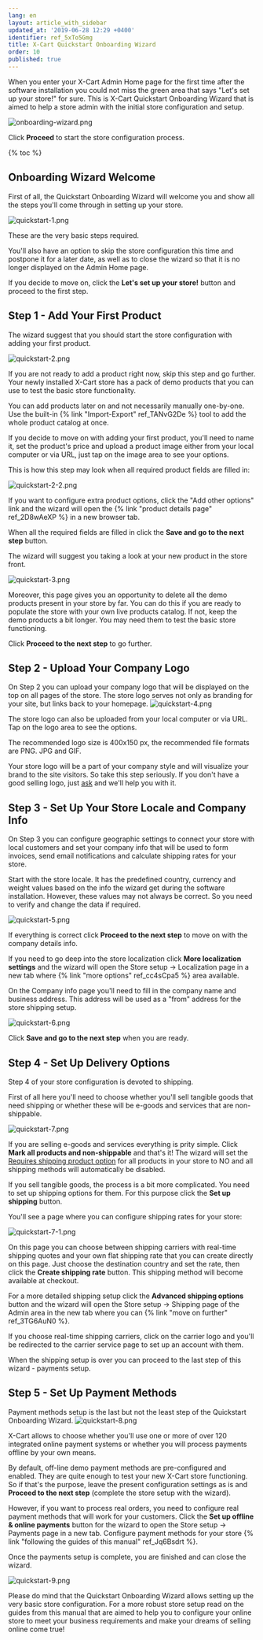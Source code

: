 ```yaml
---
lang: en
layout: article_with_sidebar
updated_at: '2019-06-28 12:29 +0400'
identifier: ref_5xTo5Gmg
title: X-Cart Quickstart Onboarding Wizard
order: 10
published: true
---
```

When you enter your X-Cart Admin Home page for the first time after the software installation you could not miss the green area that says "Let's set up your store!" for sure. This is X-Cart Quickstart Onboarding Wizard that is aimed to help a store admin with the initial store configuration and setup.

![onboarding-wizard.png]({{site.baseurl}}/attachments/ref_5xTo5Gmg/onboarding-wizard.png)

Click **Proceed** to start the store configuration process.

{% toc %}

## Onboarding Wizard Welcome

First of all, the Quickstart Onboarding Wizard will welcome you and show all the steps you'll come through in setting up your store.

![quickstart-1.png]({{site.baseurl}}/attachments/ref_5xTo5Gmg/quickstart-1.png)

These are the very basic steps required. 

You'll also have an option to skip the store configuration this time and postpone it for a later date, as well as to close the wizard so that it is no longer displayed on the Admin Home page.

If you decide to move on, click the **Let's set up your store!** button and proceed to the first step.
 
## Step 1 - Add Your First Product

The wizard suggest that you should start the store configuration with adding your first product. 

![quickstart-2.png]({{site.baseurl}}/attachments/ref_5xTo5Gmg/quickstart-2.png)

If you are not ready to add a product right now, skip this step and go further. Your newly installed X-Cart store has a pack of demo products that you can use to test the basic store functionality.

You can add products later on and not necessarily manually one-by-one. Use the built-in {% link "Import-Export" ref_TANvG2De %} tool to add the whole product catalog at once.

If you decide to move on with adding your first product, you'll need to name it, set the product's price and upload a product image either from your local computer or via URL, just tap on the image area to see your options. 

This is how this step may look when all required product fields are filled in:

![quickstart-2-2.png]({{site.baseurl}}/attachments/ref_5xTo5Gmg/quickstart-2-2.png)

If you want to configure extra product options, click the "Add other options" link and the wizard will open the {% link "product details page" ref_2D8wAeXP %} in a new browser tab.

When all the required fields are filled in click the **Save and go to the next step** button.

The wizard will suggest you taking a look at your new product in the store front. 

![quickstart-3.png]({{site.baseurl}}/attachments/ref_5xTo5Gmg/quickstart-3.png)

Moreover, this page gives you an opportunity to delete all the demo products present in your store by far. You can do this if you are ready to populate the store with your own live products catalog. If not, keep the demo products a bit longer. You may need them to test the basic store functioning.

Click **Proceed to the next step** to go further.

## Step 2 - Upload Your Company Logo

On Step 2 you can upload your company logo that will be displayed on the top on all pages of the store. The store logo serves not only as branding for your site, but links back to your homepage.
![quickstart-4.png]({{site.baseurl}}/attachments/ref_5xTo5Gmg/quickstart-4.png)

The store logo can also be uploaded from your local computer or via URL. Tap on the logo area to see the options. 

The recommended logo size is 400x150 px, the recommended file formats are PNG. JPG and GIF.

Your store logo will be a part of your company style and will visualize your brand to the site visitors. So take this step seriously. If you don't have a good selling logo, just [ask](https://www.x-cart.com/contact-us.html#design "X-Cart Quickstart Onboarding Wizard") and we'll help you with it. 


## Step 3 - Set Up Your Store Locale and Company Info

On Step 3 you can configure geographic settings to connect your store with local customers and set your company info that will be used to form invoices, send email notifications and calculate shipping rates for your store.

Start with the store locale. It has the predefined country, currency and weight values based on the info the wizard get during the software installation. However, these values may not always be correct. So you need to verify and change the data if required.

![quickstart-5.png]({{site.baseurl}}/attachments/ref_5xTo5Gmg/quickstart-5.png)

If everything is correct click **Proceed to the next step** to move on with the company details info. 

If you need to go deep into the store localization click **More localization settings** and the wizard will open the Store setup -> Localization page in a new tab where {% link "more options" ref_cc4sCpa5 %} area available.

On the Company info page you'll need to fill in the company name and business address. This address will be used as a "from" address for the store shipping setup.

![quickstart-6.png]({{site.baseurl}}/attachments/ref_5xTo5Gmg/quickstart-6.png)

Click **Save and go to the next step** when you are ready.

## Step 4 - Set Up Delivery Options

Step 4 of your store configuration is devoted to shipping. 

First of all here you'll need to choose whether you'll sell tangible goods that need shipping or whether these will be e-goods and services that are non-shippable. 

![quickstart-7.png]({{site.baseurl}}/attachments/ref_5xTo5Gmg/quickstart-7.png)

If you are selling e-goods and services everything is prity simple. Click **Mark all products and non-shippable** and that's it! The wizard will set the [Requires shipping product option](https://kb.x-cart.com/products/products/managing_products/adding_products/basic_product_setup.html#shipping "X-Cart Quickstart Onboarding Wizard") for all products in your store to NO and all shipping methods will automatically be disabled.

If you sell tangible goods, the process is a bit more complicated. You need to set up shipping options for them. For this purpose click the **Set up shipping** button.

You'll see a page where you can configure shipping rates for your store:

![quickstart-7-1.png]({{site.baseurl}}/attachments/ref_5xTo5Gmg/quickstart-7-1.png)

On this page you can choose between shipping carriers with real-time shipping quotes and your own flat shipping rate that you can create directly on this page. Just choose the destination country and set the rate, then click the **Create shipping rate** button. This shipping method will become available at checkout. 

For a more detailed shipping setup click the **Advanced shipping options** button and the wizard will open the Store setup -> Shipping page of the Admin area in the new tab where you can {% link "move on further" ref_3TG6AuN0 %}. 

If you choose real-time shipping carriers, click on the carrier logo and you'll be redirected to the carrier service page to set up an account with them. 

When the shipping setup is over you can proceed to the last step of this wizard - payments setup.

## Step 5 - Set Up Payment Methods

Payment methods setup is the last but not the least step of the Quickstart Onboarding Wizard. 
![quickstart-8.png]({{site.baseurl}}/attachments/ref_5xTo5Gmg/quickstart-8.png)

X-Cart allows to choose whether you'll use one or more of over 120 integrated online payment systems or whether you will process payments offline by your own means. 

By default, off-line demo payment methods are pre-configured and enabled. They are quite enough to test your new X-Cart store functioning. So if that's the purpose, leave the present configuration settings as is and **Proceed to the next step** (complete the store setup with the wizard).

However, if you want to process real orders, you need to configure real payment methods that will work for your customers. Click the **Set up offline & online payments** button for the wizard to open the Store setup -> Payments page in a new tab. Configure payment methods for your store {% link "following the guides of this manual" ref_Jq6Bsdrt %}. 

Once the payments setup is complete, you are finished and can close the wizard.

![quickstart-9.png]({{site.baseurl}}/attachments/ref_5xTo5Gmg/quickstart-9.png)

Please do mind that the Quickstart Onboarding Wizard allows setting up the very basic store configuration. For a more robust store setup read on the guides from this manual that are aimed to help you to configure your online store to meet your business requirements and make your dreams of selling online come true!
